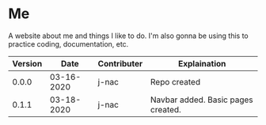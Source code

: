 # Me
A website about me and things I like to do. I'm also gonna be using this to practice coding, documentation, etc.

| Version | Date | Contributer | Explaination |
| --- | --- | --- | --- |
| 0.0.0 | 03-16-2020 | j-nac | Repo created |
| 0.1.1 | 03-18-2020 | j-nac | Navbar added. Basic pages created. |

